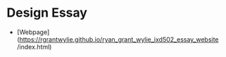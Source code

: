 # Design Essay

- [Webpage](https://rgrantwylie.github.io/ryan_grant_wylie_ixd502_essay_website /index.html)